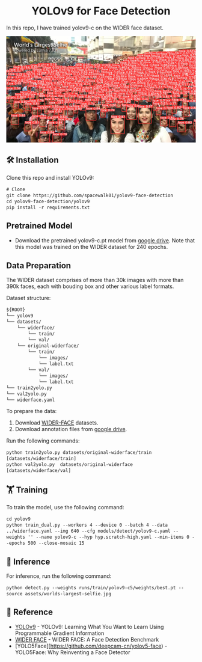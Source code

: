 <h1 align="center"><span>YOLOv9 for Face Detection</span></h1>

In this repo, I have trained yolov9-c on the WIDER face dataset. 


<p align="center" margin: 0 auto;>
  <img src="assets/result.jpg" />
</p>

## 🛠️ Installation
Clone this repo and install YOLOv9:
```
# Clone
git clone https://github.com/spacewalk01/yolov9-face-detection
cd yolov9-face-detection/yolov9
pip install -r requirements.txt
```

## Pretrained Model
- Download the pretrained yolov9-c.pt model from [google drive](https://drive.google.com/file/d/15K4e08lcZiiQrXmdsnm2BhcoNS3MOMmx/view?usp=sharing). Note that this model was trained on the WIDER dataset for 240 epochs.

## Data Preparation

The WIDER dataset comprises of more than 30k images with more than 390k faces, each with bouding box and other various label formats.

Dataset structure:
```
${ROOT}
└── yolov9
└── datasets/    
    └── widerface/
        └── train/
        └── val/
    └── original-widerface/
        └── train/
            └── images/
            └── label.txt
        └── val/
            └── images/
            └── label.txt
└── train2yolo.py
└── val2yolo.py
└── widerface.yaml
```

To prepare the data:

1. Download [WIDER-FACE](http://shuoyang1213.me/WIDERFACE) datasets.
2. Download annotation files from [google drive](https://drive.google.com/file/d/1tU_IjyOwGQfGNUvZGwWWM4SwxKp2PUQ8/view?usp=sharing).

Run the following commands:

```shell
python train2yolo.py datasets/original-widerface/train [datasets/widerface/train]
python val2yolo.py  datasets/original-widerface [datasets/widerface/val]
```

## 🏋️ Training

To train the model, use the following command:

``` shell
cd yolov9
python train_dual.py --workers 4 --device 0 --batch 4 --data ../widerface.yaml --img 640 --cfg models/detect/yolov9-c.yaml --weights '' --name yolov9-c --hyp hyp.scratch-high.yaml --min-items 0 --epochs 500 --close-mosaic 15
```

## 🤸 Inference

For inference, run the following command:

``` shell
python detect.py --weights runs/train/yolov9-c5/weights/best.pt --source assets/worlds-largest-selfie.jpg
```

## 🔗 Reference
* [YOLOv9](https://github.com/WongKinYiu/yolov9) - YOLOv9: Learning What You Want to Learn Using Programmable Gradient Information
* [WIDER FACE](http://shuoyang1213.me/WIDERFACE) - WIDER FACE: A Face Detection Benchmark
* [YOLO5Face][https://github.com/deepcam-cn/yolov5-face) - YOLO5Face: Why Reinventing a Face Detector
